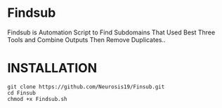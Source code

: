 # Findsub
 Findsub is Automation Script to Find Subdomains That Used Best Three Tools and Combine Outputs Then Remove Duplicates..

# INSTALLATION
```
git clone https://github.com/Neurosis19/Finsub.git
cd Finsub
chmod +x Findsub.sh
```
